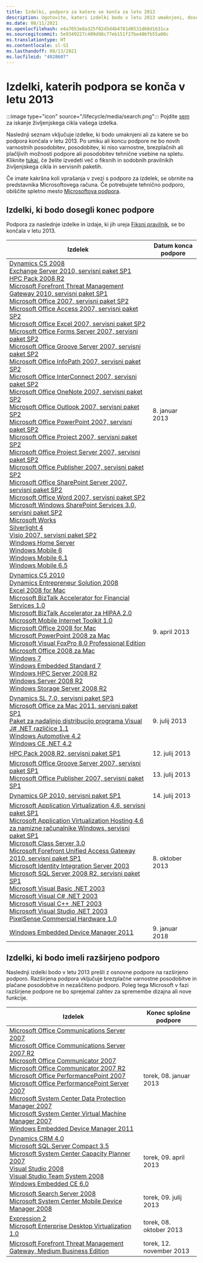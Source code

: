```yaml
---
title: Izdelki, podpora za katere se konča za leto 2013
description: Ugotovite, kateri izdelki bodo v letu 2013 umaknjeni, dosegli konec podpore ali prešli z osnovne podpore na razširjeno podporo.
ms.date: 08/11/2021
ms.openlocfilehash: e4a7053e8a325f02d5d4b4781d8531d68d1631ca
ms.sourcegitcommit: 5e9349227c409d98c77eb151f27be486fb55a00c
ms.translationtype: HT
ms.contentlocale: sl-SI
ms.lasthandoff: 08/13/2021
ms.locfileid: "4028607"
---
```

# <a name="products-ending-support-in-2013"></a>Izdelki, katerih podpora se konča v letu 2013

:::image type="icon" source="/lifecycle/media/search.png":::
Pojdite [sem](/lifecycle/products/) za iskanje življenjskega cikla vašega izdelka.

Naslednji seznam vključuje izdelke, ki bodo umaknjeni ali za katere se bo podpora končala v letu 2013. Po umiku ali koncu podpore ne bo novih varnostnih posodobitev, posodobitev, ki niso varnostne, brezplačnih ali plačljivih možnosti podpore ali posodobitev tehnične vsebine na spletu. Kliknite [tukaj](/lifecycle/overview/product-end-of-support-overview), če želite izvedeti več o fiksnih in sodobnih pravilnikih življenjskega cikla in servisnih paketih.

Če imate kakršna koli vprašanja v zvezi s podporo za izdelek, se obrnite na predstavnika Microsoftovega računa. Če potrebujete tehnično podporo, obiščite spletno mesto [Microsoftova podpora](https://support.microsoft.com/contactus/?ws=support).





## <a name="products-reaching-end-of-support"></a>Izdelki, ki bodo dosegli konec podpore

Podpora za naslednje izdelke in izdaje, ki jih ureja [Fiksni pravilnik](/lifecycle/policies/fixed), se bo končala v letu 2013.

| Izdelek | Datum konca podpore |
| --- | --- |
| [Dynamics C5 2008](/lifecycle/products/dynamics-c5-2008?branch=live)<br>[Exchange Server 2010, servisni paket SP1](/lifecycle/products/exchange-server-2010?branch=live)<br>[HPC Pack 2008 R2](/lifecycle/products/hpc-pack-2008-r2?branch=live)<br>[Microsoft Forefront Threat Management Gateway 2010, servisni paket SP1](/lifecycle/products/microsoft-forefront-threat-management-gateway-2010?branch=live)<br>[Microsoft Office 2007, servisni paket SP2](/lifecycle/products/microsoft-office-2007?branch=live)<br>[Microsoft Office Access 2007, servisni paket SP2](/lifecycle/products/microsoft-office-access-2007?branch=live)<br>[Microsoft Office Excel 2007, servisni paket SP2](/lifecycle/products/microsoft-office-excel-2007?branch=live)<br>[Microsoft Office Forms Server 2007, servisni paket SP2](/lifecycle/products/microsoft-office-forms-server-2007?branch=live)<br>[Microsoft Office Groove Server 2007, servisni paket SP2](/lifecycle/products/microsoft-office-groove-server-2007?branch=live)<br>[Microsoft Office InfoPath 2007, servisni paket SP2](/lifecycle/products/microsoft-office-infopath-2007?branch=live)<br>[Microsoft Office InterConnect 2007, servisni paket SP2](/lifecycle/products/microsoft-office-interconnect-2007?branch=live)<br>[Microsoft Office OneNote 2007, servisni paket SP2](/lifecycle/products/microsoft-office-onenote-2007?branch=live)<br>[Microsoft Office Outlook 2007, servisni paket SP2](/lifecycle/products/microsoft-office-outlook-2007?branch=live)<br>[Microsoft Office PowerPoint 2007, servisni paket SP2](/lifecycle/products/microsoft-office-powerpoint-2007?branch=live)<br>[Microsoft Office Project 2007, servisni paket SP2](/lifecycle/products/microsoft-office-project-2007?branch=live)<br>[Microsoft Office Project Server 2007, servisni paket SP2](/lifecycle/products/microsoft-office-project-server-2007?branch=live)<br>[Microsoft Office Publisher 2007, servisni paket SP2](/lifecycle/products/microsoft-office-publisher-2007?branch=live)<br>[Microsoft Office SharePoint Server 2007, servisni paket SP2](/lifecycle/products/microsoft-office-sharepoint-server-2007?branch=live)<br>[Microsoft Office Word 2007, servisni paket SP2](/lifecycle/products/microsoft-office-word-2007?branch=live)<br>[Microsoft Windows SharePoint Services 3.0, servisni paket SP2](/lifecycle/products/microsoft-windows-sharepoint-services-30?branch=live)<br>[Microsoft Works](/lifecycle/products/microsoft-works?branch=live)<br>[Silverlight 4](/lifecycle/products/silverlight-4?branch=live)<br>[Visio 2007, servisni paket SP2](/lifecycle/products/visio-2007?branch=live)<br>[Windows Home Server](/lifecycle/products/windows-home-server?branch=live)<br>[Windows Mobile 6](/lifecycle/products/windows-mobile-6?branch=live)<br>[Windows Mobile 6.1](/lifecycle/products/windows-mobile-61?branch=live)<br>[Windows Mobile 6.5](/lifecycle/products/windows-mobile-65?branch=live)<br> | 8. januar 2013 |
| [Dynamics C5 2010](/lifecycle/products/dynamics-c5-2010?branch=live)<br>[Dynamics Entrepreneur Solution 2008](/lifecycle/products/dynamics-entrepreneur-solution-2008?branch=live)<br>[Excel 2008 for Mac](/lifecycle/products/excel-2008-for-mac?branch=live)<br>[Microsoft BizTalk Accelerator for Financial Services 1.0](/lifecycle/products/microsoft-biztalk-accelerator-for-financial-services-10?branch=live)<br>[Microsoft BizTalk Accelerator za HIPAA 2.0](/lifecycle/products/microsoft-biztalk-accelerator-for-hipaa-20?branch=live)<br>[Microsoft Mobile Internet Toolkit 1.0](/lifecycle/products/microsoft-mobile-internet-toolkit-10?branch=live)<br>[Microsoft Office 2008 for Mac](/lifecycle/products/microsoft-office-2008-for-mac?branch=live)<br>[Microsoft PowerPoint 2008 za Mac](/lifecycle/products/microsoft-powerpoint-2008-for-mac?branch=live)<br>[Microsoft Visual FoxPro 8.0 Professional Edition](/lifecycle/products/microsoft-visual-foxpro-80-professional-edition?branch=live)<br>[Microsoft Office 2008 za Mac](/lifecycle/products/microsoft-word-2008-for-mac?branch=live)<br>[Windows 7](/lifecycle/products/windows-7?branch=live)<br>[Windows Embedded Standard 7](/lifecycle/products/windows-embedded-standard-7?branch=live)<br>[Windows HPC Server 2008 R2](/lifecycle/products/windows-hpc-server-2008-r2?branch=live)<br>[Windows Server 2008 R2](/lifecycle/products/windows-server-2008-r2?branch=live)<br>[Windows Storage Server 2008 R2](/lifecycle/products/windows-storage-server-2008-r2?branch=live)<br> | 9. april 2013 |
| [Dynamics SL 7.0, servisni paket SP3](/lifecycle/products/dynamics-sl-70?branch=live)<br>[Microsoft Office za Mac 2011, servisni paket SP1](/lifecycle/products/microsoft-office-for-mac-2011?branch=live)<br>[Paket za nadaljnjo distribucijo programa Visual J# .NET različice 1.1](/lifecycle/products/visual-j-net-version-11-redistributable-package?branch=live)<br>[Windows Automotive 4.2](/lifecycle/products/windows-automotive-42?branch=live)<br>[Windows CE .NET 4.2](/lifecycle/products/windows-ce-net-42?branch=live)<br> | 9. julij 2013 |
| [HPC Pack 2008 R2, servisni paket SP1](/lifecycle/products/hpc-pack-2008-r2?branch=live)<br> | 12. julij 2013 |
| [Microsoft Office Groove Server 2007, servisni paket SP1](/lifecycle/products/microsoft-office-groove-server-2007?branch=live)<br>[Microsoft Office Publisher 2007, servisni paket SP1](/lifecycle/products/microsoft-office-publisher-2007?branch=live)<br> | 13. julij 2013 |
| [Dynamics GP 2010, servisni paket SP1](/lifecycle/products/dynamics-gp-2010?branch=live)<br> | 14. julij 2013 |
| [Microsoft Application Virtualization 4.6, servisni paket SP1](/lifecycle/products/microsoft-application-virtualization-46?branch=live)<br>[Microsoft Application Virtualization Hosting 4.6 za namizne računalnike Windows, servisni paket SP1](/lifecycle/products/microsoft-application-virtualization-hosting-46?branch=live)<br>[Microsoft Class Server 3.0](/lifecycle/products/microsoft-class-server-30?branch=live)<br>[Microsoft Forefront Unified Access Gateway 2010, servisni paket SP1](/lifecycle/products/microsoft-forefront-unified-access-gateway-2010?branch=live)<br>[Microsoft Identity Integration Server 2003](/lifecycle/products/microsoft-identity-integration-server-2003?branch=live)<br>[Microsoft SQL Server 2008 R2, servisni paket SP1](/lifecycle/products/microsoft-sql-server-2008-r2?branch=live)<br>[Microsoft Visual Basic .NET 2003](/lifecycle/products/microsoft-visual-basic-net-2003?branch=live)<br>[Microsoft Visual C# .NET 2003](/lifecycle/products/microsoft-visual-c-net-2003?branch=live)<br>[Microsoft Visual C++ .NET 2003](/lifecycle/products/microsoft-visual-c-net-2003538889574?branch=live)<br>[Microsoft Visual Studio .NET 2003](/lifecycle/products/microsoft-visual-studio-net-2003?branch=live)<br>[PixelSense Commercial Hardware 1.0](/lifecycle/products/pixelsense-commercial-hardware-10?branch=live)<br> | 8. oktober 2013 |
| [Windows Embedded Device Manager 2011](/lifecycle/products/windows-embedded-device-manager-2011?branch=live)<br> | 9. januar 2018 |


## <a name="products-moving-to-extended-support"></a>Izdelki, ki bodo imeli razširjeno podporo

Naslednji izdelki bodo v letu 2013 prešli z osnovne podpore na razširjeno podporo. Razširjena podpora vključuje brezplačne varnostne posodobitve in plačane posodobitve in nezaščiteno podporo. Poleg tega Microsoft v fazi razširjene podpore ne bo sprejemal zahtev za spremembe dizajna ali nove funkcije.

| Izdelek | Konec splošne podpore |
| --- | --- |
| [Microsoft Office Communications Server 2007](/lifecycle/products/microsoft-office-communications-server-2007?branch=live)<br>[Microsoft Office Communications Server 2007 R2](/lifecycle/products/microsoft-office-communications-server-2007-r2?branch=live)<br>[Microsoft Office Communicator 2007](/lifecycle/products/microsoft-office-communicator-2007?branch=live)<br>[Microsoft Office Communicator 2007 R2](/lifecycle/products/microsoft-office-communicator-2007-r2?branch=live)<br>[Microsoft Office PerformancePoint 2007](/lifecycle/products/microsoft-office-performancepoint-2007?branch=live)<br>[Microsoft Office PerformancePoint Server 2007](/lifecycle/products/microsoft-office-performancepoint-server-2007?branch=live)<br>[Microsoft System Center Data Protection Manager 2007](/lifecycle/products/microsoft-system-center-data-protection-manager-2007?branch=live)<br>[Microsoft System Center Virtual Machine Manager 2007](/lifecycle/products/microsoft-system-center-virtual-machine-manager-2007?branch=live)<br>[Windows Embedded Device Manager 2011](/lifecycle/products/windows-embedded-device-manager-2011?branch=live)<br> | torek, 08. januar 2013 |
| [Dynamics CRM 4.0](/lifecycle/products/dynamics-crm-40?branch=live)<br>[Microsoft SQL Server Compact 3.5](/lifecycle/products/microsoft-sql-server-compact-35?branch=live)<br>[Microsoft System Center Capacity Planner 2007](/lifecycle/products/microsoft-system-center-capacity-planner-2007?branch=live)<br>[Visual Studio 2008](/lifecycle/products/visual-studio-2008?branch=live)<br>[Visual Studio Team System 2008](/lifecycle/products/visual-studio-team-system-2008?branch=live)<br>[Windows Embedded CE 6.0](/lifecycle/products/windows-embedded-ce-60?branch=live)<br> | torek, 09. april 2013 |
| [Microsoft Search Server 2008](/lifecycle/products/microsoft-search-server-2008?branch=live)<br>[Microsoft System Center Mobile Device Manager 2008](/lifecycle/products/microsoft-system-center-mobile-device-manager-2008?branch=live)<br> | torek, 09. julij 2013 |
| [Expression 2](/lifecycle/products/expression-blend-2?branch=live)<br>[Microsoft Enterprise Desktop Virtualization 1.0](/lifecycle/products/microsoft-enterprise-desktop-virtualization-10?branch=live)<br> | torek, 08. oktober 2013 |
| [Microsoft Forefront Threat Management Gateway, Medium Business Edition](/lifecycle/products/microsoft-forefront-threat-management-gateway-medium-business-edition?branch=live)<br> | torek, 12. november 2013 |
